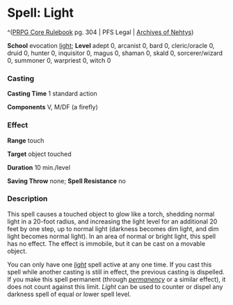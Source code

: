 # Spell: Light

^([PRPG Core Rulebook][ss-light] pg. 304 | PFS Legal | [Archives of Nehtys][sn-light])

**School** evocation [light]; **Level** adept 0, arcanist 0, bard 0, cleric/oracle 0, druid 0, hunter 0, inquisitor 0, magus 0, shaman 0, skald 0, sorcerer/wizard 0, summoner 0, warpriest 0, witch 0

### Casting

**Casting Time** 1 standard action  

**Components** V, M/DF (a firefly)

### Effect

**Range** touch  

**Target** object touched  

**Duration** 10 min./level  

**Saving Throw** none; **Spell Resistance** no

### Description

This spell causes a touched object to glow like a torch, shedding normal light in a 20-foot radius, and increasing the light level for an additional 20 feet by one step, up to normal light (darkness becomes dim light, and dim light becomes normal light). In an area of normal or bright light, this spell has no effect. The effect is immobile, but it can be cast on a movable object.  

You can only have one _[light]_ spell active at any one time. If you cast this spell while another casting is still in effect, the previous casting is dispelled. If you make this spell permanent (through _[permanency]_ or a similar effect), it does not count against this limit. _Light_ can be used to counter or dispel any darkness spell of equal or lower spell level.

[ss-light]: http://paizo.com/pathfinderRPG/v57
[sn-light]: http://www.archivesofnethys.com/SpellDisplay.aspx?ItemName=Light
[permanency]: http://www.archivesofnethys.com/SpellDisplay.aspx?ItemName=permanency
[light]: http://www.archivesofnethys.com/SpellDisplay.aspx?ItemName=light